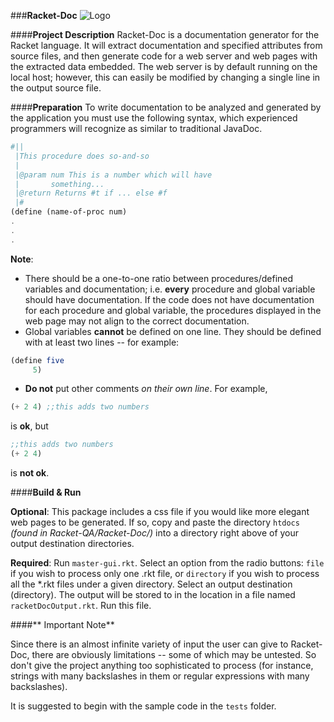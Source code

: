 ###**Racket-Doc**
![Logo](https://github.com/DeepBlue14/Racket-Doc/blob/master/share/racket1.jpg)


####**Project Description**
Racket-Doc is a documentation generator for the Racket language. It will extract documentation and specified attributes from source files, and then generate code for a web server and web pages with the extracted data embedded. The web server is by default running on the local host; however, this can easily be modified by changing a single line in the output source file.


####**Preparation**
To write documentation to be analyzed and generated by the application you must use the following syntax, which experienced programmers will recognize as similar to traditional JavaDoc.
```scheme
#||
 |This procedure does so-and-so
 |
 |@param num This is a number which will have
 |	     something...
 |@return Returns #t if ... else #f
 |#
(define (name-of-proc num)
.
.
.
```
**Note**:
- There should be a one-to-one ratio between procedures/defined variables and documentation; i.e. **every** procedure and global variable should have documentation. If the code does not have documentation for each procedure and global variable, the procedures displayed in the web page may not align to the correct documentation.
- Global variables **cannot** be defined on one line.  They should be defined with at least two lines -- for example:
```scheme
(define five
     5)
```
- **Do not** put other comments *on their own line*.  For example,
```scheme
(+ 2 4) ;;this adds two numbers
```
is **ok**, but
```scheme
;;this adds two numbers
(+ 2 4)
```
is **not ok**.


####**Build & Run**

**Optional**:
This package includes a css file if you would like more elegant web pages to
be generated.  If so, copy and paste the directory `htdocs` *(found in Racket-QA/Racket-Doc/)*
into a directory right above of your output destination directories.

**Required**:
Run `master-gui.rkt`.  Select an option from the radio buttons: `file` if you wish to process only one .rkt file, or `directory` if you wish to process all the *.rkt files under a given directory.
Select an output destination (directory).
The output will be stored to in the location in a file named ```racketDocOutput.rkt```.
Run this file.


####** Important Note**

Since there is an almost infinite variety of input the user can give to Racket-Doc, there are obviously limitations -- some of which may be untested. So don't give the project anything too sophisticated to process (for instance, strings with many backslashes in them or regular expressions with many backslashes).

It is suggested to begin with the sample code in the `tests` folder.
